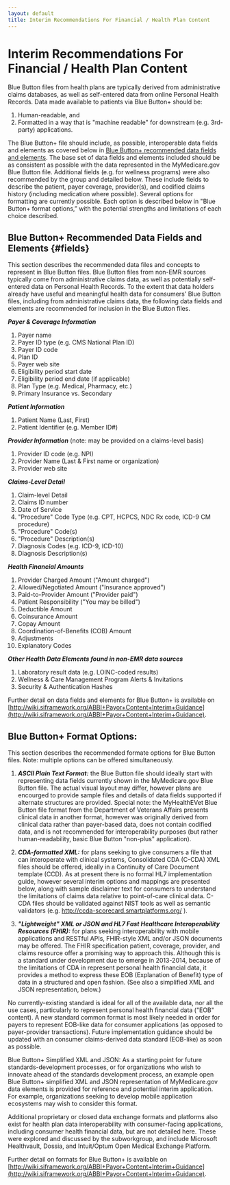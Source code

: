 ```yaml
---
layout: default
title: Interim Recommendations For Financial / Health Plan Content
---
```


# Interim Recommendations For Financial / Health Plan Content

Blue Button files from health plans are typically derived from administrative claims databases, as well as self-entered data from online Personal Health Records. Data made available to patients via Blue Button+ should be:

1.	Human-readable, and
2.	Formatted in a way that is "machine readable" for downstream (e.g. 3rd-party) applications.

The Blue Button+ file should include, as possible, interoperable data fields and elements as covered below in [Blue Button+ recommended data fields and elements](#fields). The base set of data fields and elements included should be as consistent as possible with the data represented in the MyMedicare.gov Blue Button file. Additional fields (e.g. for wellness programs) were also recommended by the group and detailed below. These include fields to describe the patient, payer coverage, provider(s), and codified claims history (including medication where possible).
Several options for formatting are currently possible. Each option is described below in "Blue Button+ format options,” with the potential strengths and limitations of each choice described.

## Blue Button+ Recommended Data Fields and Elements {#fields}

This section describes the recommended data files and concepts to represent in Blue Button files.
Blue Button files from non-EMR sources typically come from administrative claims data, as well as potentially self-entered data on Personal Health Records. To the extent that data holders already have useful and meaningful health data for consumers' Blue Button files, including from administrative claims data, the following data fields and elements are recommended for inclusion in the Blue Button files.

***Payer & Coverage Information***
1.	Payer name
2.	Payer ID type (e.g. CMS National Plan ID)
3.	Payer ID code
4.	Plan ID
5.	Payer web site
6.	Eligibility period start date
7.	Eligibility period end date (if applicable)
8.	Plan Type (e.g. Medical, Pharmacy, etc.)
9.	Primary Insurance vs. Secondary

***Patient Information***
1.	Patient Name (Last, First)
2.	Patient Identifier (e.g. Member ID#)

***Provider Information*** (note: may be provided on a claims-level basis)
1.	Provider ID code (e.g. NPI)
2.	Provider Name (Last & First name or organization)
3.	Provider web site

***Claims-Level Detail***
1.	Claim-level Detail
2.	Claims ID number
3.	Date of Service
4.	"Procedure" Code Type (e.g. CPT, HCPCS, NDC Rx code, ICD-9 CM procedure)
5.	"Procedure" Code(s)
6.	"Procedure" Description(s)
7.	Diagnosis Codes (e.g. ICD-9, ICD-10)
8.	Diagnosis Description(s)

***Health Financial Amounts***
1.	Provider Charged Amount ("Amount charged")
2.	Allowed/Negotiated Amount ("Insurance approved")
3.	Paid-to-Provider Amount ("Provider paid")
4.	Patient Responsibility ("You may be billed")
5.	Deductible Amount
6.	Coinsurance Amount
7.	Copay Amount
8.	Coordination-of-Benefits (COB) Amount
9.	Adjustments
10.	Explanatory Codes

***Other Health Data Elements found in non-EMR data sources***
1.	Laboratory result data (e.g. LOINC-coded results)
2.	Wellness & Care Management Program Alerts & Invitations
3.	Security & Authentication Hashes

Further detail on data fields and elements for Blue Button+ is available on [http://wiki.siframework.org/ABBI+Payor+Content+Interim+Guidance](http://wiki.siframework.org/ABBI+Payor+Content+Interim+Guidance).

## Blue Button+ Format Options:

This section describes the recommended formate options for Blue Button files. Note: multiple options can be offered simultaneously.

1. ***ASCII Plain Text Format:*** the Blue Button file should ideally start with representing data fields currently shown in the MyMedicare.gov Blue Button file. The actual visual layout may differ, however plans are encourged to provide sample files and details of data fields supported if alternate structures are provided. Special note: the MyHealthEVet Blue Button file format from the Department of Veterans Affairs presents clinical data in another format, however was originally derived from clinical data rather than payer-based data, does not contain codified data, and is not recommended for interoperability purposes (but rather human-readability, basic Blue Button "non-plus" application).

2. ***CDA-formatted XML:*** for plans seeking to give consumers a file that can interoperate with clinical systems, Consolidated CDA (C-CDA) XML files should be offered, ideally in a Continuity of Care Document template (CCD). As at present there is no formal HL7 implementation guide, however several interim options and mappings are presented below, along with sample disclaimer text for consumers to understand the limitations of claims data relative to point-of-care clinical data. C-CDA files should be validated against NIST tools as well as semantic validators (e.g. http://ccda-scorecard.smartplatforms.org/ ).

3. ***"Lightweight" XML or JSON and HL7 Fast Healthcare Interoperability Resources (FHIR):*** for plans seeking interoperability with mobile applications and RESTful APIs, FHIR-style XML and/or JSON documents may be offered. The FHIR specification patient, coverage, provider, and claims resource offer a promising way to approach this. Although this is a standard under development due to emerge in 2013-2014, because of the limitations of CDA in represent personal health financial data, it provides a method to express these EOB (Explanation of Benefit) type of data in a structured and open fashion. (See also a simplified XML and JSON representation, below.)

No currently-existing standard is ideal for all of the available data, nor all the use cases, particularly to represent personal health financial data ("EOB" content). A new standard common format is most likely needed in order for payers to represent EOB-like data for consumer applications (as opposed to payer-provider transactions). Future implementation guidance should be updated with an consumer claims-derived data standard (EOB-like) as soon as possible.

Blue Button+ Simplified XML and JSON: As a starting point for future standards-development processes, or for organizations who wish to innovate ahead of the standards development process, an example open Blue Button+ simplified XML and JSON representation of MyMedicare.gov data elements is provided for reference and potential interim application. For example, organizations seeking to develop mobile application ecosystems may wish to consider this format.

Additional proprietary or closed data exchange formats and platforms also exist for health plan data interoperability with consumer-facing applications, including consumer health financial data, but are not detailed here. These were explored and discussed by the subworkgroup, and include Microsoft Healthvault, Dossia, and Intuit/Optum Open Medical Exchange Platform.

Further detail on formats for Blue Button+ is available on [http://wiki.siframework.org/ABBI+Payor+Content+Interim+Guidance](http://wiki.siframework.org/ABBI+Payor+Content+Interim+Guidance).

